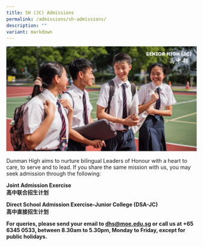 ```yaml
---
title: SH (JC) Admissions
permalink: /admissions/sh-admissions/
description: ""
variant: markdown
---
```

![](/images/Homepage/Senior%20High.png)

Dunman High aims to nurture bilingual Leaders of Honour with a heart to care, to serve and to lead. If you share the same mission with us, you may seek admission through the following:

**Joint Admission Exercise**   
**高中联合招生计划**

**Direct School Admission Exercise-Junior College (DSA-JC)  
高中直接招生计划**

**For queries, please send your email to [dhs@moe.edu.sg](mailto:dhs@moe.edu.sg) or call us at +65 6345 0533, between 8.30am to 5.30pm, Monday to Friday, except for public holidays.**